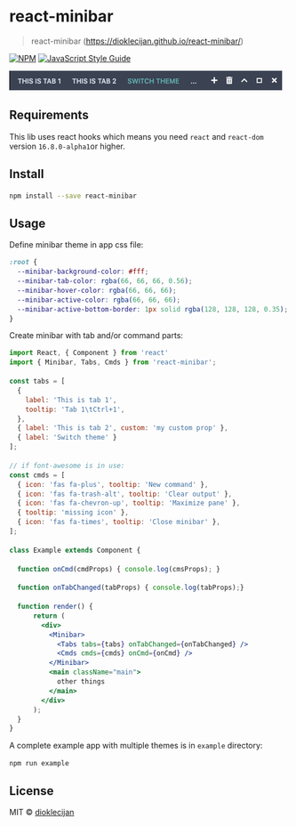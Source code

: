 # react-minibar

> react-minibar (https://dioklecijan.github.io/react-minibar/)

[![NPM](https://img.shields.io/npm/v/react-minibar.svg)](https://www.npmjs.com/package/react-minibar) [![JavaScript Style Guide](https://img.shields.io/badge/code_style-standard-brightgreen.svg)](https://standardjs.com)


![Screenshot](./screenshot.png)

## Requirements

This lib uses react hooks which means you need `react` and `react-dom` 
version `16.8.0-alpha1`or higher.

## Install

```bash
npm install --save react-minibar
```

## Usage

Define minibar theme in app css file:

```css
:root {
  --minibar-background-color: #fff;
  --minibar-tab-color: rgba(66, 66, 66, 0.56);
  --minibar-hover-color: rgba(66, 66, 66);
  --minibar-active-color: rgba(66, 66, 66);
  --minibar-active-bottom-border: 1px solid rgba(128, 128, 128, 0.35);
}
```

Create minibar with tab and/or command parts:

```jsx
import React, { Component } from 'react'
import { Minibar, Tabs, Cmds } from 'react-minibar';

const tabs = [
  {
    label: 'This is tab 1',
    tooltip: 'Tab 1\tCtrl+1', 
  },
  { label: 'This is tab 2', custom: 'my custom prop' },
  { label: 'Switch theme' }  
];

// if font-awesome is in use:
const cmds = [
  { icon: 'fas fa-plus', tooltip: 'New command' },
  { icon: 'fas fa-trash-alt', tooltip: 'Clear output' },
  { icon: 'fas fa-chevron-up', tooltip: 'Maximize pane' },
  { tooltip: 'missing icon' },
  { icon: 'fas fa-times', tooltip: 'Close minibar' },
];

class Example extends Component {

  function onCmd(cmdProps) { console.log(cmsProps); }

  function onTabChanged(tabProps) { console.log(tabProps);}

  function render() {
      return (
        <div>
          <Minibar>
            <Tabs tabs={tabs} onTabChanged={onTabChanged} />
            <Cmds cmds={cmds} onCmd={onCmd} />
          </Minibar>
          <main className="main">
            other things
          </main>
        </div>
      );
  }
}
```

A complete example app with multiple themes is in `example` directory:

`npm run example`


## License

MIT © [dioklecijan](https://github.com/dioklecijan)
